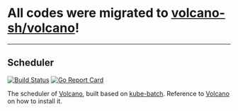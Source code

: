 # All codes were migrated to [volcano-sh/volcano](https://github.com/volcano-sh/volcano/)!

-------------------------------

## Scheduler

[![Build Status](https://travis-ci.org/volcano-sh/scheduler.svg?branch=master)](https://travis-ci.org/volcano-sh/scheduler)
[![Go Report Card](https://goreportcard.com/badge/github.com/volcano-sh/volcano)](https://goreportcard.com/report/github.com/volcano-sh/volcano)

The scheduler of [Volcano](http://github.com/volcano-sh/volcano), built based on [kube-batch](http://github.com/kubernetes-sigs/kube-batch). Reference to [Volcano](http://github.com/volcano-sh/volcano) on how to install it.
